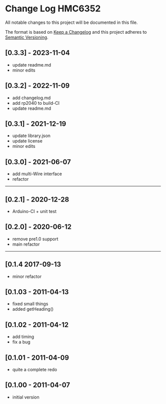 # Change Log HMC6352

All notable changes to this project will be documented in this file.

The format is based on [Keep a Changelog](http://keepachangelog.com/)
and this project adheres to [Semantic Versioning](http://semver.org/).


## [0.3.3] - 2023-11-04
- update readme.md
- minor edits


## [0.3.2] - 2022-11-09
- add changelog.md
- add rp2040 to build-CI
- update readme.md

## [0.3.1] - 2021-12-19
- update library.json
- update license
- minor edits

## [0.3.0] - 2021-06-07
- add multi-Wire interface
- refactor

----

## [0.2.1] - 2020-12-28
- Arduino-CI + unit test

## [0.2.0] - 2020-06-12
- remove pre1.0 support
- main refactor

----

## [0.1.4   2017-09-13
- minor refactor

## [0.1.03 - 2011-04-13
- fixed small things
- added getHeading()

## [0.1.02 - 2011-04-12
- add timing
- fix a bug

## [0.1.01 - 2011-04-09
- quite a complete redo

## [0.1.00 - 2011-04-07
- initial version


